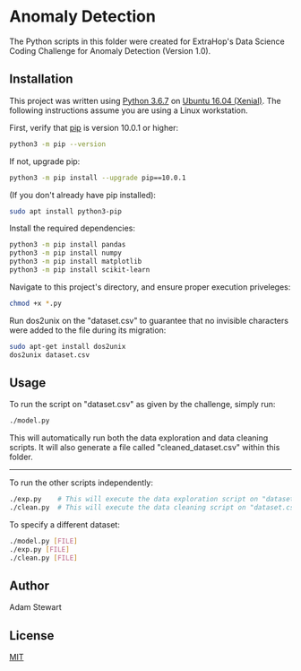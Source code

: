 # Anomaly Detection

The Python scripts in this folder were created for ExtraHop's Data Science Coding Challenge for Anomaly Detection (Version 1.0).

## Installation

This project was written using [Python 3.6.7](https://www.python.org/downloads/release/python-367/) on [Ubuntu 16.04 (Xenial)](http://hr.releases.ubuntu.com/16.04.5/). The following instructions assume you are using a Linux workstation.

First, verify that [pip](https://pip.pypa.io/en/stable/) is version 10.0.1 or higher:
```bash
python3 -m pip --version
```

If not, upgrade pip:
```bash
python3 -m pip install --upgrade pip==10.0.1
```

(If you don't already have pip installed):
```bash
sudo apt install python3-pip
```

Install the required dependencies:
```bash
python3 -m pip install pandas
python3 -m pip install numpy
python3 -m pip install matplotlib
python3 -m pip install scikit-learn
```

Navigate to this project's directory, and ensure proper execution priveleges:
```bash
chmod +x *.py
```

Run dos2unix on the "dataset.csv" to guarantee that no invisible characters were added to the file during its migration:
```bash
sudo apt-get install dos2unix
dos2unix dataset.csv
```

## Usage

To run the script on "dataset.csv" as given by the challenge, simply run:
```bash
./model.py
```
This will automatically run both the data exploration and data cleaning scripts. It will also generate a file called "cleaned_dataset.csv" within this folder.

---
To run the other scripts independently:
```bash
./exp.py	# This will execute the data exploration script on "dataset.csv".
./clean.py	# This will execute the data cleaning script on "dataset.csv".
```

To specify a different dataset:
```bash
./model.py [FILE]
./exp.py [FILE]
./clean.py [FILE]
```

## Author
Adam Stewart

## License
[MIT](https://choosealicense.com/licenses/mit/)
